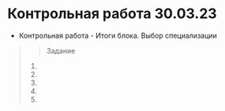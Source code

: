 # Контрольная работа 30.03.23

+ Контрольная работа - Итоги блока. Выбор специализации

>> Задание
> 1.
> 2.
> 3.
> 4.
> 5.

